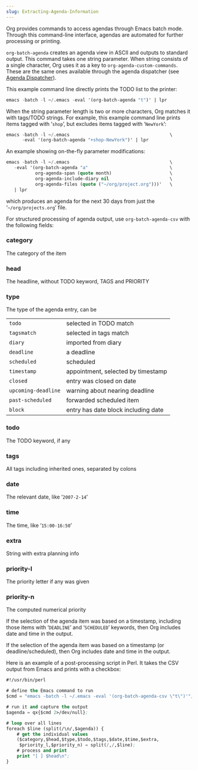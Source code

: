 ```yaml
---
slug: Extracting-Agenda-Information
---
```


Org provides commands to access agendas through Emacs batch mode. Through this command-line interface, agendas are automated for further processing or printing.

`org-batch-agenda` creates an agenda view in ASCII and outputs to standard output. This command takes one string parameter. When string consists of a single character, Org uses it as a key to `org-agenda-custom-commands`. These are the same ones available through the agenda dispatcher (see [Agenda Dispatcher](Agenda-Dispatcher)).

This example command line directly prints the TODO list to the printer:

```lisp
emacs -batch -l ~/.emacs -eval '(org-batch-agenda "t")' | lpr
```

When the string parameter length is two or more characters, Org matches it with tags/TODO strings. For example, this example command line prints items tagged with ‘`shop`’, but excludes items tagged with ‘`NewYork`’:

```lisp
emacs -batch -l ~/.emacs                                      \
      -eval '(org-batch-agenda "+shop-NewYork")' | lpr
```

An example showing on-the-fly parameter modifications:

```lisp
emacs -batch -l ~/.emacs                                      \
   -eval '(org-batch-agenda "a"                               \
           org-agenda-span (quote month)                      \
           org-agenda-include-diary nil                       \
           org-agenda-files (quote ("~/org/project.org")))'   \
   | lpr
```

which produces an agenda for the next 30 days from just the ‘`~/org/projects.org`’ file.

For structured processing of agenda output, use `org-batch-agenda-csv` with the following fields:

### category

The category of the item

### head

The headline, without TODO keyword, TAGS and PRIORITY

### type

The type of the agenda entry, can be

|                     |                                     |
| ------------------- | ----------------------------------- |
| `todo`              | selected in TODO match              |
| `tagsmatch`         | selected in tags match              |
| `diary`             | imported from diary                 |
| `deadline`          | a deadline                          |
| `scheduled`         | scheduled                           |
| `timestamp`         | appointment, selected by timestamp  |
| `closed`            | entry was closed on date            |
| `upcoming-deadline` | warning about nearing deadline      |
| `past-scheduled`    | forwarded scheduled item            |
| `block`             | entry has date block including date |

### todo

The TODO keyword, if any

### tags

All tags including inherited ones, separated by colons

### date

The relevant date, like ‘`2007-2-14`’

### time

The time, like ‘`15:00-16:50`’

### extra

String with extra planning info

### priority-l

The priority letter if any was given

### priority-n

The computed numerical priority

If the selection of the agenda item was based on a timestamp, including those items with ‘`DEADLINE`’ and ‘`SCHEDULED`’ keywords, then Org includes date and time in the output.

If the selection of the agenda item was based on a timestamp (or deadline/scheduled), then Org includes date and time in the output.

Here is an example of a post-processing script in Perl. It takes the CSV output from Emacs and prints with a checkbox:

```lisp
#!/usr/bin/perl

# define the Emacs command to run
$cmd = "emacs -batch -l ~/.emacs -eval '(org-batch-agenda-csv \"t\")'";

# run it and capture the output
$agenda = qx{$cmd 2>/dev/null};

# loop over all lines
foreach $line (split(/\n/,$agenda)) {
    # get the individual values
    ($category,$head,$type,$todo,$tags,$date,$time,$extra,
     $priority_l,$priority_n) = split(/,/,$line);
    # process and print
    print "[ ] $head\n";
}
```
